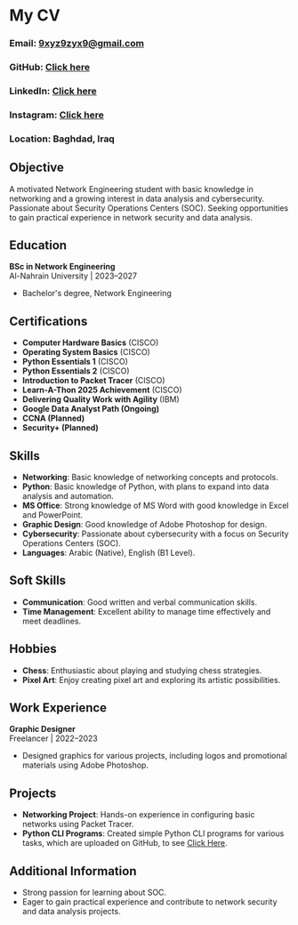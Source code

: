 # My CV
### Email: 9xyz9zyx9@gmail.com  
### GitHub: [Click here](https://github.com/muhmedsadiqjasim)  
### LinkedIn: [Click here](https://www.linkedin.com/in/muhmedsadiqjasim/)  
### Instagram: [Click here](https://www.instagram.com/muhmedsadiqjasim/)
### Location: Baghdad, Iraq

## Objective  
A motivated Network Engineering student with basic knowledge in networking and a growing
interest in data analysis and cybersecurity. Passionate about Security Operations Centers
(SOC). Seeking opportunities to gain practical experience in network security and data
analysis.

## Education  
**BSc in Network Engineering**  
Al-Nahrain University | 2023–2027  
- Bachelor's degree, Network Engineering

## Certifications
- **Computer Hardware Basics** (CISCO)  
- **Operating System Basics** (CISCO)  
- **Python Essentials 1** (CISCO)  
- **Python Essentials 2** (CISCO)  
- **Introduction to Packet Tracer** (CISCO)  
- **Learn-A-Thon 2025 Achievement** (CISCO)  
- **Delivering Quality Work with Agility** (IBM)
- **Google Data Analyst Path (Ongoing)**  
- **CCNA (Planned)**  
- **Security+ (Planned)**  

## Skills  
- **Networking**: Basic knowledge of networking concepts and protocols.  
- **Python**: Basic knowledge of Python, with plans to expand into data analysis and automation.  
- **MS Office**: Strong knowledge of MS Word with good knowledge in Excel and PowerPoint.  
- **Graphic Design**: Good knowledge of Adobe Photoshop for design.  
- **Cybersecurity**: Passionate about cybersecurity with a focus on Security Operations Centers (SOC).  
- **Languages**: Arabic (Native), English (B1 Level).  

## Soft Skills  
- **Communication**: Good written and verbal communication skills.  
- **Time Management**: Excellent ability to manage time effectively and meet deadlines.

## Hobbies  
- **Chess**: Enthusiastic about playing and studying chess strategies.  
- **Pixel Art**: Enjoy creating pixel art and exploring its artistic possibilities.

## Work Experience  
**Graphic Designer**  
Freelancer | 2022–2023  
- Designed graphics for various projects, including logos and promotional materials using
Adobe Photoshop.

## Projects  
- **Networking Project**: Hands-on experience in configuring basic networks using Packet Tracer.  
- **Python CLI Programs**: Created simple Python CLI programs for various tasks, which are
uploaded on GitHub, to see [Click Here](https://github.com/muhmedsadiqjasim/Python-CLI-simple-programs).

## Additional Information  
- Strong passion for learning about SOC.  
- Eager to gain practical experience and contribute to network security and data analysis projects.  